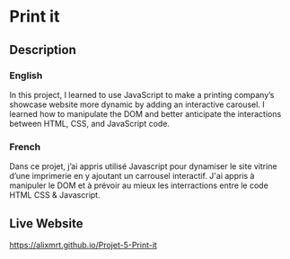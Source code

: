 # Print it

## Description
### English
In this project, I learned to use JavaScript to make a printing company’s showcase website more dynamic by adding an interactive carousel. I learned how to manipulate the DOM and better anticipate the interactions between HTML, CSS, and JavaScript code.
### French
Dans ce projet, j’ai appris utilisé Javascript pour dynamiser le site vitrine d’une imprimerie en y ajoutant un carrousel interactif. J'ai appris à manipuler le DOM et à prévoir au mieux les interractions entre le code HTML CSS & Javascript.
## Live Website

https://alixmrt.github.io/Projet-5-Print-it
